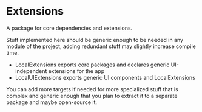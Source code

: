# Extensions

A package for core dependencies and extensions.

Stuff implemented here should be generic enough to be needed in any module of the project, adding redundant stuff may slightly increase compile time.

- LocalExtensions exports core packages and declares generic UI-independent extensions for the app
- LocalUIExtensions exports generic UI components and LocalExtensions

You can add more targets if needed for more specialized stuff that is complex and generic enough that you plan to extract it to a separate package and maybe open-source it.
